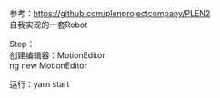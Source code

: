参考：https://github.com/plenprojectcompany/PLEN2  
自我实现的一套Robot


Step：  
创建编辑器：MotionEditor  
ng new MotionEditor

运行：yarn start

